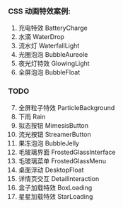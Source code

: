 ### CSS 动画特效案例:

1. 充电特效 BatteryCharge
2. 水滴 WaterDrop
3. 流水灯 WaterfallLight
4. 光圈泡泡 BubbleAureole
5. 夜光灯特效 GlowingLight
6. 全屏泡泡 BubbleFloat

### TODO

7. 全屏粒子特效 ParticleBackground
8. 下雨 Rain
9. 拟态按钮 MimesisButton
10. 流光按钮 StreamerButton
11. 果冻泡泡 BubbleJelly
12. 毛玻璃界面 FrostedGlassInterface
13. 毛玻璃菜单 FrostedGlassMenu
14. 桌面浮动 DesktopFloat
15. 详情页交互 DetailInteraction
16. 盒子加载特效 BoxLoading
17. 星星加载特效 StarLoading
